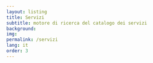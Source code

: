 ```yaml
---
layout: listing
title: Servizi
subtitle: motore di ricerca del catalogo dei servizi
background:
img:
permalink: /servizi
lang: it
order: 3 
---
```


<script src="{{site.baseurl}}/assets/scripts/schede-listing.js"></script>
